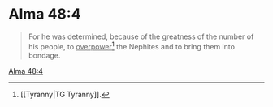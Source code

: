 # Alma 48:4

> For he was determined, because of the greatness of the number of his people, to <u>overpower</u>[^a] the Nephites and to bring them into bondage.

[Alma 48:4](https://www.churchofjesuschrist.org/study/scriptures/bofm/alma/48?lang=eng&id=p4#p4)


[^a]: [[Tyranny|TG Tyranny]].  
